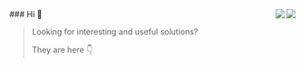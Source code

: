 <img align="right" src="https://github-readme-stats.vercel.app/api?username=vasyok28&count_private=true&show_icons=true&theme=dracula&hide_border=true" />
<img align="right" src="https://github-readme-stats.vercel.app/api/top-langs/?username=vasyok28&layout=compact" />
### Hi 👋

> Looking for interesting and useful solutions?
>
> They are here 👇
